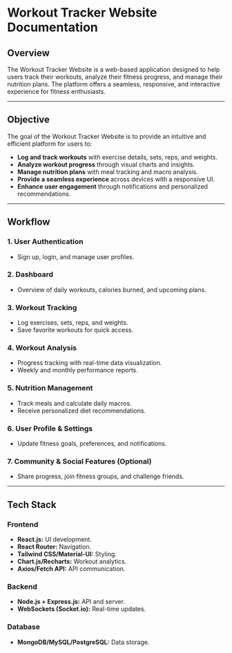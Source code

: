 
# Workout Tracker Website Documentation  

## Overview  
The Workout Tracker Website is a web-based application designed to help users track their workouts, analyze their fitness progress, and manage their nutrition plans. The platform offers a seamless, responsive, and interactive experience for fitness enthusiasts.  

---

## Objective  
The goal of the Workout Tracker Website is to provide an intuitive and efficient platform for users to:  

- **Log and track workouts** with exercise details, sets, reps, and weights.  
- **Analyze workout progress** through visual charts and insights.  
- **Manage nutrition plans** with meal tracking and macro analysis.  
- **Provide a seamless experience** across devices with a responsive UI.  
- **Enhance user engagement** through notifications and personalized recommendations.  

---

## Workflow  

### 1. **User Authentication**  
   - Sign up, login, and manage user profiles.  

### 2. **Dashboard**  
   - Overview of daily workouts, calories burned, and upcoming plans.  

### 3. **Workout Tracking**  
   - Log exercises, sets, reps, and weights.  
   - Save favorite workouts for quick access.  

### 4. **Workout Analysis**  
   - Progress tracking with real-time data visualization.  
   - Weekly and monthly performance reports.  

### 5. **Nutrition Management**  
   - Track meals and calculate daily macros.  
   - Receive personalized diet recommendations.  

### 6. **User Profile & Settings**  
   - Update fitness goals, preferences, and notifications.  

### 7. **Community & Social Features (Optional)**  
   - Share progress, join fitness groups, and challenge friends.  

---

## Tech Stack  

### **Frontend**  
- **React.js:** UI development.  
- **React Router:** Navigation.  
- **Tailwind CSS/Material-UI:** Styling.  
- **Chart.js/Recharts:** Workout analytics.  
- **Axios/Fetch API:** API communication.  

### **Backend**  
- **Node.js + Express.js:** API and server.  
- **WebSockets (Socket.io):** Real-time updates.  

### **Database**  
- **MongoDB/MySQL/PostgreSQL:** Data storage.  
